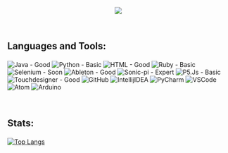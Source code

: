 
<p align="center">
  <a href="https://github.com/quatronostro/readme-typing-svg"><img src="https://readme-typing-svg.herokuapp.com?lines=Hi,+My+name+is+Berke+Baramuk.;I+am+a+live-coder+at+Agorave+Istanbul.;I+like+Testing.;I+like+learning.;&center=true&width=500&height=50"></a>
</p>
<br />

## <p>Languages and Tools:</p>

<p align="center">

![Java - _Good_](https://img.shields.io/badge/Java-Good-F8981D?style=for-the-badge&logo=java&labelColor=4E7F9F&logoColor=white) 
![Python - _Basic_](https://img.shields.io/badge/Python-Basic-FECE3E?style=for-the-badge&logo=python&labelColor=3870A1&logoColor=white)
![HTML - _Good_](https://img.shields.io/badge/HTML-Good-E96228?style=for-the-badge&logo=html5&labelColor=DD4B25&logoColor=white)
![Ruby - _Basic_](https://img.shields.io/badge/Ruby-Basic-F55058?style=for-the-badge&logo=ruby&labelColor=E7305B&logoColor=white) 
![Selenium - _Soon_](https://img.shields.io/badge/Selenium-Soon-F58000?style=for-the-badge&logo=selenium&labelColor=080C904&logoColor=green) 
![Ableton - _Good_](https://img.shields.io/badge/Ableton-Good-00425A?style=for-the-badge&logo=ableton&labelColor=white&logoColor=white) 
![Sonic-pi - _Expert_](https://img.shields.io/badge/Sonic_Pi-Expert-33425B?style=for-the-badge&labelColor=FF78F0&logoColor=white) 
![P5.Js - _Basic_](https://img.shields.io/badge/P5.Js-Basic-33425B?style=for-the-badge&labelColor=F48484&logoColor=white) 
![Touchdesigner - _Good_](https://img.shields.io/badge/Touchdesigner-Good-33425B?style=for-the-badge&labelColor=658864&logoColor=white) 
![GitHub](https://img.shields.io/badge/-GitHub-424242?style=for-the-badge&logo=github&labelColor=1b1b1b&logoColor=white) 
![IntellijIDEA](https://img.shields.io/badge/-IntellijIDEA%20IDEA-black?style=for-the-badge&logo=intellij-idea&labelColor=1b1b1b&logoColor=3282B8&) 
![PyCharm](https://img.shields.io/badge/-PyCharm-black?style=for-the-badge&logo=Pycharm&labelColor=1b1b1b&logoColor=FFE121&) 
![VSCode](https://img.shields.io/badge/-VSCode-007ACC?style=for-the-badge&logo=visual-studio-code&labelColor=1b1b1b&logoColor=white) 
![Atom](https://img.shields.io/badge/-Atom-A8E890?style=for-the-badge&logo=atom&labelColor=1b1b1b&logoColor=white) 
![Arduino](https://img.shields.io/badge/-Arduino-8BBCCC?style=for-the-badge&logo=arduino&labelColor=1b1b1b&logoColor=white) 

</p>

<br />

## <p>Stats:</p>

[![Top Langs](https://github-readme-stats.vercel.app/api/top-langs/?username=quatronostro&layout=compact&theme=github_dark)](https://quatronostro-readme-stats.vercel.app)

